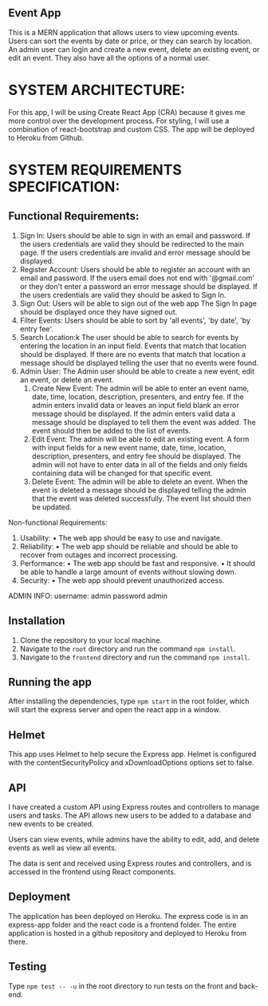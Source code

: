 ## Event App
This is a MERN application that allows users to view upcoming events. Users can sort the events by date or price, or they can search by location.
An admin user can login and create a new event, delete an existing event, or edit an event. They also have all the options of a normal user.

# SYSTEM ARCHITECTURE:

For this app, I will be using Create React App (CRA) because it gives me more control over the development process. 
For styling, I will use a combination of react-bootstrap and custom CSS. The app will be deployed to Heroku from Github.

# SYSTEM REQUIREMENTS SPECIFICATION:

## Functional Requirements:
1. Sign In:
   Users should be able to sign in with an email and password.
   If the users credentials are valid they should be redirected to the main page.
   If the users credentials are invalid and error message should be displayed.
2. Register Account:
   Users should be able to register an account with an email and password.
   If the users email does not end with '@gmail.com' or they don't enter a password an error message should be displayed.
   If the users credentials are valid they should be asked to Sign In.
3. Sign Out:
   Users will be able to sign out of the web app
   The Sign In page should be displayed once they have signed out.
4. Filter Events:
   Users should be able to sort by 'all events', 'by date', 'by entry fee'.
5. Search Location:k
   The user should be able to search for events by entering the location in an input field.
   Events that match that location should be displayed.
   If there are no events that match that location a message should be displayed telling the user that no events were found.
6. Admin User:
   The Admin user should be able to create a new event, edit an event, or delete an event.
   1. Create New Event:
      The admin will be able to enter an event name, date, time, location, description, presenters, and entry fee.
      If the admin enters invalid data or leaves an input field blank an error message should be displayed.
      If the admin enters valid data a message should be displayed to tell them the event was added.
      The event should then be added to the list of events.
   2. Edit Event:
      The admin will be able to edit an existing event.
      A form with input fields for a new event name, date, time, location, description, presenters, and entry fee should be displayed.
      The admin will not have to enter data in all of the fields and only fields containing data will be changed for that specific event.
   3. Delete Event:
      The admin will be able to delete an event.
      When the event is deleted a message should be displayed telling the admin that the event was deleted successfully.
      The event list should then be updated.

Non-functional Requirements:
1.	Usability:
•	The web app should be easy to use and navigate.
2.	Reliability: 
•	The web app should be reliable and should be able to recover from outages and incorrect processing.
3.	Performance:
•	The web app should be fast and responsive.
•	It should be able to handle a large amount of events without slowing down.
4.	Security: 
•	The web app should prevent unauthorized access.
  
ADMIN INFO:
username: admin
password admin

## Installation

1. Clone the repository to your local machine.
2. Navigate to the `root` directory and run the command `npm install`.
3. Navigate to the `frontend` directory and run the command `npm install`.

## Running the app

After installing the dependencies, type `npm start` in the root folder, which will start the express server and open the react app in a window.

## Helmet

This app uses Helmet to help secure the Express app.
Helmet is configured with the contentSecurityPolicy and xDownloadOptions options set to false.

## API
I have created a custom API using Express routes and controllers to manage users and tasks. 
The API allows new users to be added to a database and new events to be created.

Users can view events, while admins have the ability to edit, add, and delete events as well as view all events.

The data is sent and received using Express routes and controllers, and is accessed in the frontend using React components.

## Deployment
The application has been deployed on Heroku. The express code is in an express-app folder and the react code is a frontend folder.
The entire application is hosted in a github repository and deployed to Heroku from there.

## Testing
Type `npm test -- -u` in the root directory to run tests on the front and back-end.
